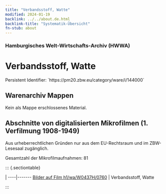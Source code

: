 ```yaml
---
title: "Verbandsstoff, Watte"
modified: 2024-01-19
backlink: ../../about.de.html
backlink-title: "Systematik-Übersicht"
fn-stub: about
---
```


### Hamburgisches Welt-Wirtschafts-Archiv (HWWA)

# Verbandsstoff, Watte

<div class="hint">Persistent Identifier: `https://pm20.zbw.eu/category/ware/i/144000`</div>







## Warenarchiv Mappen





Kein als Mappe erschlossenes Material.



<a id="filmsections" />

## Abschnitte von digitalisierten Mikrofilmen (1. Verfilmung 1908-1949)

<p>Aus urheberrechtlichen Gründen nur aus dem EU-Rechtsraum und im ZBW-Lesesaal zugänglich.</p>


<p>Gesamtzahl der Mikrofilmaufnahmen: 81</p>





::: {.sectiontable}

 | 
----|-------
<a class="btn" href="https://pm20.zbw.eu/film/h1/wa/W0437H/0760" rel="nofollow">Bilder auf Film h1/wa/W0437H/0760</a> | Verbandsstoff, Watte


:::
















